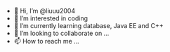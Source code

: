 - 👋 Hi, I’m @liuuu2004
- 👀 I’m interested in coding
- 🌱 I’m currently learning database, Java EE and C++
- 💞️ I’m looking to collaborate on ...
- 📫 How to reach me ...

<!---
liuuu2004/liuuu2004 is a ✨ special ✨ repository because its `README.md` (this file) appears on your GitHub profile.
You can click the Preview link to take a look at your changes.
--->
